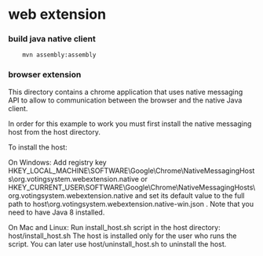 # web extension

### build java native client

        mvn assembly:assembly
                
### browser extension

This directory contains a chrome application that uses native messaging API to allow to communication between the browser and the
native Java client.

In order for this example to work you must first install the native messaging host from the host directory.

To install the host:

On Windows:
  Add registry key
  HKEY_LOCAL_MACHINE\SOFTWARE\Google\Chrome\NativeMessagingHosts\org.votingsystem.webextension.native
  or
  HKEY_CURRENT_USER\SOFTWARE\Google\Chrome\NativeMessagingHosts\org.votingsystem.webextension.native and set its default value to the full path to
  host\org.votingsystem.webextension.native-win.json . Note that you need to have Java 8 installed.

On Mac and Linux:
  Run install_host.sh script in the host directory:
    host/install_host.sh
  The host is installed only for the user who runs the script. You can later use host/uninstall_host.sh
  to uninstall the host.



